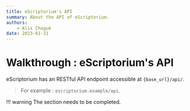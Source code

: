 ```yaml
---
title: eScriptorium's API
summary: About the API of eScriptorium.
authors:
    - Alix Chagué
date: 2023-01-31
---
```


# Walkthrough : eScriptorium's API

eScriptorium has an RESTful API endpoint accessible at `{base_url}/api/`. 

> For example : `escriptorium.example/api`.

!!! warning
    The section needs to be completed.